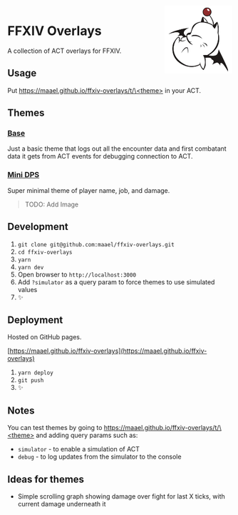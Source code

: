 <img src="https://github.com/maael/ffxiv-overlays/raw/master/static/moogle.jpg" align="right" width="30%" />

# FFXIV Overlays

A collection of ACT overlays for FFXIV.

## Usage

Put [https://maael.github.io/ffxiv-overlays/t/\<theme\>](https://maael.github.io/ffxiv-overlays/t/<theme>) in your ACT.

## Themes

### [Base](https://maael.github.io/ffxiv-overlays/t/base)

Just a basic theme that logs out all the encounter data and first combatant data it gets from ACT events for debugging connection to ACT.

### [Mini DPS](https://maael.github.io/ffxiv-overlays/t/minidps)

Super minimal theme of player name, job, and damage.

> TODO: Add Image

## Development

1. `git clone git@github.com:maael/ffxiv-overlays.git`
2. `cd ffxiv-overlays`
3. `yarn`
4. `yarn dev`
5. Open browser to `http://localhost:3000`
6. Add `?simulator` as a query param to force themes to use simulated values
7. :sparkles:

## Deployment

Hosted on GitHub pages.

[https://maael.github.io/ffxiv-overlays](https://maael.github.io/ffxiv-overlays)

1. `yarn deploy`
2. `git push`
3. :sparkles:

## Notes

You can test themes by going to [https://maael.github.io/ffxiv-overlays/t/\<theme\>](https://maael.github.io/ffxiv-overlays/t/<theme>) and adding query params such as:

- `simulator` - to enable a simulation of ACT
- `debug` - to log updates from the simulator to the console

## Ideas for themes

- Simple scrolling graph showing damage over fight for last X ticks, with current damage underneath it